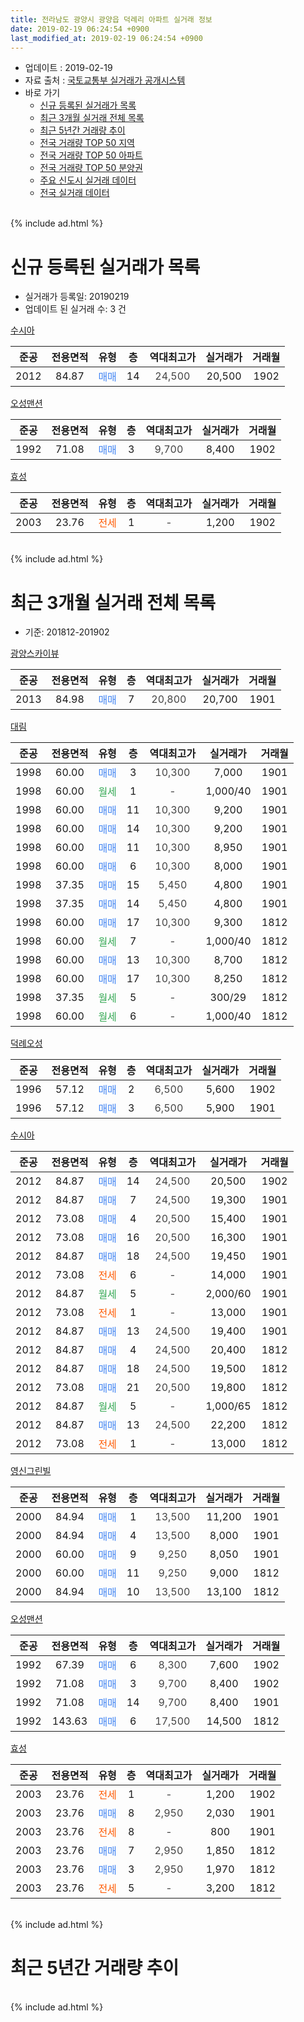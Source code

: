 ```yaml
---
title: 전라남도 광양시 광양읍 덕례리 아파트 실거래 정보
date: 2019-02-19 06:24:54 +0900
last_modified_at: 2019-02-19 06:24:54 +0900
---
```


* 업데이트 : 2019-02-19
* 자료 출처 : [국토교통부 실거래가 공개시스템](http://rt.molit.go.kr)
* 바로 가기
    * [신규 등록된 실거래가 목록](#신규-등록된-실거래가-목록)
    * [최근 3개월 실거래 전체 목록](#최근-3개월-실거래-전체-목록)
    * [최근 5년간 거래량 추이](#최근-5년간-거래량-추이)
    * [전국 거래량 TOP 50 지역](https://ayogom.github.io/apt-trade-info/최근-3개월-전국에서-가장-거래가-많이-발생한-지역)
    * [전국 거래량 TOP 50 아파트](https://ayogom.github.io/apt-trade-info/최근-3개월-전국에서-가장-거래가-많이-발생한-아파트)
    * [전국 거래량 TOP 50 분양권](https://ayogom.github.io/apt-trade-info/최근-3개월-전국에서-가장-거래가-많이-발생한-분양권)
    * [주요 신도시 실거래 데이터](https://ayogom.github.io/apt-trade-info/주요-신도시)
    * [전국 실거래 데이터](https://ayogom.github.io/apt-trade-info/전국)
<br>
{% include ad.html %}
<br>

# 신규 등록된 실거래가 목록
* 실거래가 등록일: 20190219
* 업데이트 된 실거래 수: 3 건


[수시아](https://search.naver.com/search.naver?query=%EC%A0%84%EB%9D%BC%EB%82%A8%EB%8F%84+%EA%B4%91%EC%96%91%EC%8B%9C+%EA%B4%91%EC%96%91%EC%9D%8D+%EB%8D%95%EB%A1%80%EB%A6%AC+%EC%88%98%EC%8B%9C%EC%95%84)

|준공|전용면적|유형|층|역대최고가|실거래가|거래월|
|:---:|:---:|:---:|:---:|:---:|:---:|:---:|
|2012|84.87|<span style="color:#4285f3">매매</span>|14|<span style="color:#444444">24,500</span>|20,500|1902|

[오성맨션](https://search.naver.com/search.naver?query=%EC%A0%84%EB%9D%BC%EB%82%A8%EB%8F%84+%EA%B4%91%EC%96%91%EC%8B%9C+%EA%B4%91%EC%96%91%EC%9D%8D+%EB%8D%95%EB%A1%80%EB%A6%AC+%EC%98%A4%EC%84%B1%EB%A7%A8%EC%85%98)

|준공|전용면적|유형|층|역대최고가|실거래가|거래월|
|:---:|:---:|:---:|:---:|:---:|:---:|:---:|
|1992|71.08|<span style="color:#4285f3">매매</span>|3|<span style="color:#444444">9,700</span>|8,400|1902|

[효성](https://search.naver.com/search.naver?query=%EC%A0%84%EB%9D%BC%EB%82%A8%EB%8F%84+%EA%B4%91%EC%96%91%EC%8B%9C+%EA%B4%91%EC%96%91%EC%9D%8D+%EB%8D%95%EB%A1%80%EB%A6%AC+%ED%9A%A8%EC%84%B1)

|준공|전용면적|유형|층|역대최고가|실거래가|거래월|
|:---:|:---:|:---:|:---:|:---:|:---:|:---:|
|2003|23.76|<span style="color:#ff5a00">전세</span>|1|<span style="color:#444444">-</span>|1,200|1902|


<br>
{% include ad.html %}
<br>

# 최근 3개월 실거래 전체 목록
* 기준: 201812-201902


[광양스카이뷰](https://search.naver.com/search.naver?query=%EC%A0%84%EB%9D%BC%EB%82%A8%EB%8F%84+%EA%B4%91%EC%96%91%EC%8B%9C+%EA%B4%91%EC%96%91%EC%9D%8D+%EB%8D%95%EB%A1%80%EB%A6%AC+%EA%B4%91%EC%96%91%EC%8A%A4%EC%B9%B4%EC%9D%B4%EB%B7%B0)

|준공|전용면적|유형|층|역대최고가|실거래가|거래월|
|:---:|:---:|:---:|:---:|:---:|:---:|:---:|
|2013|84.98|<span style="color:#4285f3">매매</span>|7|<span style="color:#444444">20,800</span>|20,700|1901|

[대림](https://search.naver.com/search.naver?query=%EC%A0%84%EB%9D%BC%EB%82%A8%EB%8F%84+%EA%B4%91%EC%96%91%EC%8B%9C+%EA%B4%91%EC%96%91%EC%9D%8D+%EB%8D%95%EB%A1%80%EB%A6%AC+%EB%8C%80%EB%A6%BC)

|준공|전용면적|유형|층|역대최고가|실거래가|거래월|
|:---:|:---:|:---:|:---:|:---:|:---:|:---:|
|1998|60.00|<span style="color:#4285f3">매매</span>|3|<span style="color:#444444">10,300</span>|7,000|1901|
|1998|60.00|<span style="color:#34a853">월세</span>|1|<span style="color:#444444">-</span>|1,000/40|1901|
|1998|60.00|<span style="color:#4285f3">매매</span>|11|<span style="color:#444444">10,300</span>|9,200|1901|
|1998|60.00|<span style="color:#4285f3">매매</span>|14|<span style="color:#444444">10,300</span>|9,200|1901|
|1998|60.00|<span style="color:#4285f3">매매</span>|11|<span style="color:#444444">10,300</span>|8,950|1901|
|1998|60.00|<span style="color:#4285f3">매매</span>|6|<span style="color:#444444">10,300</span>|8,000|1901|
|1998|37.35|<span style="color:#4285f3">매매</span>|15|<span style="color:#444444">5,450</span>|4,800|1901|
|1998|37.35|<span style="color:#4285f3">매매</span>|14|<span style="color:#444444">5,450</span>|4,800|1901|
|1998|60.00|<span style="color:#4285f3">매매</span>|17|<span style="color:#444444">10,300</span>|9,300|1812|
|1998|60.00|<span style="color:#34a853">월세</span>|7|<span style="color:#444444">-</span>|1,000/40|1812|
|1998|60.00|<span style="color:#4285f3">매매</span>|13|<span style="color:#444444">10,300</span>|8,700|1812|
|1998|60.00|<span style="color:#4285f3">매매</span>|17|<span style="color:#444444">10,300</span>|8,250|1812|
|1998|37.35|<span style="color:#34a853">월세</span>|5|<span style="color:#444444">-</span>|300/29|1812|
|1998|60.00|<span style="color:#34a853">월세</span>|6|<span style="color:#444444">-</span>|1,000/40|1812|

[덕례오성](https://search.naver.com/search.naver?query=%EC%A0%84%EB%9D%BC%EB%82%A8%EB%8F%84+%EA%B4%91%EC%96%91%EC%8B%9C+%EA%B4%91%EC%96%91%EC%9D%8D+%EB%8D%95%EB%A1%80%EB%A6%AC+%EB%8D%95%EB%A1%80%EC%98%A4%EC%84%B1)

|준공|전용면적|유형|층|역대최고가|실거래가|거래월|
|:---:|:---:|:---:|:---:|:---:|:---:|:---:|
|1996|57.12|<span style="color:#4285f3">매매</span>|2|<span style="color:#444444">6,500</span>|5,600|1902|
|1996|57.12|<span style="color:#4285f3">매매</span>|3|<span style="color:#444444">6,500</span>|5,900|1901|

[수시아](https://search.naver.com/search.naver?query=%EC%A0%84%EB%9D%BC%EB%82%A8%EB%8F%84+%EA%B4%91%EC%96%91%EC%8B%9C+%EA%B4%91%EC%96%91%EC%9D%8D+%EB%8D%95%EB%A1%80%EB%A6%AC+%EC%88%98%EC%8B%9C%EC%95%84)

|준공|전용면적|유형|층|역대최고가|실거래가|거래월|
|:---:|:---:|:---:|:---:|:---:|:---:|:---:|
|2012|84.87|<span style="color:#4285f3">매매</span>|14|<span style="color:#444444">24,500</span>|20,500|1902|
|2012|84.87|<span style="color:#4285f3">매매</span>|7|<span style="color:#444444">24,500</span>|19,300|1901|
|2012|73.08|<span style="color:#4285f3">매매</span>|4|<span style="color:#444444">20,500</span>|15,400|1901|
|2012|73.08|<span style="color:#4285f3">매매</span>|16|<span style="color:#444444">20,500</span>|16,300|1901|
|2012|84.87|<span style="color:#4285f3">매매</span>|18|<span style="color:#444444">24,500</span>|19,450|1901|
|2012|73.08|<span style="color:#ff5a00">전세</span>|6|<span style="color:#444444">-</span>|14,000|1901|
|2012|84.87|<span style="color:#34a853">월세</span>|5|<span style="color:#444444">-</span>|2,000/60|1901|
|2012|73.08|<span style="color:#ff5a00">전세</span>|1|<span style="color:#444444">-</span>|13,000|1901|
|2012|84.87|<span style="color:#4285f3">매매</span>|13|<span style="color:#444444">24,500</span>|19,400|1901|
|2012|84.87|<span style="color:#4285f3">매매</span>|4|<span style="color:#444444">24,500</span>|20,400|1812|
|2012|84.87|<span style="color:#4285f3">매매</span>|18|<span style="color:#444444">24,500</span>|19,500|1812|
|2012|73.08|<span style="color:#4285f3">매매</span>|21|<span style="color:#444444">20,500</span>|19,800|1812|
|2012|84.87|<span style="color:#34a853">월세</span>|5|<span style="color:#444444">-</span>|1,000/65|1812|
|2012|84.87|<span style="color:#4285f3">매매</span>|13|<span style="color:#444444">24,500</span>|22,200|1812|
|2012|73.08|<span style="color:#ff5a00">전세</span>|1|<span style="color:#444444">-</span>|13,000|1812|

[영신그린빌](https://search.naver.com/search.naver?query=%EC%A0%84%EB%9D%BC%EB%82%A8%EB%8F%84+%EA%B4%91%EC%96%91%EC%8B%9C+%EA%B4%91%EC%96%91%EC%9D%8D+%EB%8D%95%EB%A1%80%EB%A6%AC+%EC%98%81%EC%8B%A0%EA%B7%B8%EB%A6%B0%EB%B9%8C)

|준공|전용면적|유형|층|역대최고가|실거래가|거래월|
|:---:|:---:|:---:|:---:|:---:|:---:|:---:|
|2000|84.94|<span style="color:#4285f3">매매</span>|1|<span style="color:#444444">13,500</span>|11,200|1901|
|2000|84.94|<span style="color:#4285f3">매매</span>|4|<span style="color:#444444">13,500</span>|8,000|1901|
|2000|60.00|<span style="color:#4285f3">매매</span>|9|<span style="color:#444444">9,250</span>|8,050|1901|
|2000|60.00|<span style="color:#4285f3">매매</span>|11|<span style="color:#444444">9,250</span>|9,000|1812|
|2000|84.94|<span style="color:#4285f3">매매</span>|10|<span style="color:#444444">13,500</span>|13,100|1812|

[오성맨션](https://search.naver.com/search.naver?query=%EC%A0%84%EB%9D%BC%EB%82%A8%EB%8F%84+%EA%B4%91%EC%96%91%EC%8B%9C+%EA%B4%91%EC%96%91%EC%9D%8D+%EB%8D%95%EB%A1%80%EB%A6%AC+%EC%98%A4%EC%84%B1%EB%A7%A8%EC%85%98)

|준공|전용면적|유형|층|역대최고가|실거래가|거래월|
|:---:|:---:|:---:|:---:|:---:|:---:|:---:|
|1992|67.39|<span style="color:#4285f3">매매</span>|6|<span style="color:#444444">8,300</span>|7,600|1902|
|1992|71.08|<span style="color:#4285f3">매매</span>|3|<span style="color:#444444">9,700</span>|8,400|1902|
|1992|71.08|<span style="color:#4285f3">매매</span>|14|<span style="color:#444444">9,700</span>|8,400|1901|
|1992|143.63|<span style="color:#4285f3">매매</span>|6|<span style="color:#444444">17,500</span>|14,500|1812|


<script async src="//pagead2.googlesyndication.com/pagead/js/adsbygoogle.js"></script>
<!-- 기본 -->
<ins class="adsbygoogle"
     style="display:block"
     data-ad-client="ca-pub-2446590836940007"
     data-ad-slot="1659523306"
     data-ad-format="auto"
     data-full-width-responsive="true"></ins>
<script>
(adsbygoogle = window.adsbygoogle || []).push({});
</script>


[효성](https://search.naver.com/search.naver?query=%EC%A0%84%EB%9D%BC%EB%82%A8%EB%8F%84+%EA%B4%91%EC%96%91%EC%8B%9C+%EA%B4%91%EC%96%91%EC%9D%8D+%EB%8D%95%EB%A1%80%EB%A6%AC+%ED%9A%A8%EC%84%B1)

|준공|전용면적|유형|층|역대최고가|실거래가|거래월|
|:---:|:---:|:---:|:---:|:---:|:---:|:---:|
|2003|23.76|<span style="color:#ff5a00">전세</span>|1|<span style="color:#444444">-</span>|1,200|1902|
|2003|23.76|<span style="color:#4285f3">매매</span>|8|<span style="color:#444444">2,950</span>|2,030|1901|
|2003|23.76|<span style="color:#ff5a00">전세</span>|8|<span style="color:#444444">-</span>|800|1901|
|2003|23.76|<span style="color:#4285f3">매매</span>|7|<span style="color:#444444">2,950</span>|1,850|1812|
|2003|23.76|<span style="color:#4285f3">매매</span>|3|<span style="color:#444444">2,950</span>|1,970|1812|
|2003|23.76|<span style="color:#ff5a00">전세</span>|5|<span style="color:#444444">-</span>|3,200|1812|


<br>
{% include ad.html %}
<br>

# 최근 5년간 거래량 추이


<div style="width:100%;">
    <canvas id="deal_progress" height="200"></canvas>
</div>

<script>
new Chart(document.getElementById("deal_progress"), {
    type: 'line',
    data: {
        labels: ['201402','201403','201404','201405','201406','201407','201408','201409','201410','201411','201412','201501','201502','201503','201504','201505','201506','201507','201508','201509','201510','201511','201512','201601','201602','201603','201604','201605','201606','201607','201608','201609','201610','201611','201612','201701','201702','201703','201704','201705','201706','201707','201708','201709','201710','201711','201712','201801','201802','201803','201804','201805','201806','201807','201808','201809','201810','201811','201812','201901','201902'],
        datasets: [{
            label: '매매',
            pointRadius: 1,
            data: [13, 16, 25, 19, 17, 24, 18, 15, 26, 11, 8, 25, 14, 20, 19, 8, 14, 19, 19, 13, 13, 14, 10, 10, 11, 18, 19, 15, 12, 13, 16, 17, 14, 16, 21, 15, 14, 34, 25, 13, 14, 9, 15, 14, 11, 11, 21, 13, 13, 17, 10, 12, 14, 16, 13, 19, 17, 18, 12, 19, 4],
            borderColor: "rgba(255, 201, 14, 1)",
            backgroundColor: "rgba(255, 201, 14, 0.5)",
            fill: false,
            lineTension: 0
        },{
            label: '전월세',
            pointRadius: 1,
            data: [12, 13, 8, 13, 6, 17, 9, 6, 12, 10, 11, 9, 19, 11, 5, 8, 11, 11, 13, 14, 11, 4, 11, 9, 18, 13, 9, 15, 6, 9, 6, 7, 3, 11, 8, 8, 8, 4, 8, 8, 4, 6, 6, 11, 9, 3, 8, 8, 5, 11, 7, 7, 12, 2, 4, 4, 3, 7, 6, 5, 1],
            borderColor: "rgba(0, 141, 185, 1)",
            backgroundColor: "rgba(0, 141, 185, 0.5)",
            fill: false,
            lineTension: 0
        }
        ]
    },
    options: {
        responsive: true,
        title: {
            display: false
        },
        tooltips: {
            mode: 'index',
            intersect: false
        },
        hover: {
            mode: 'nearest',
            intersect: true
        },
        scales: {
            xAxes: [{
                display: true,
                scaleLabel: {
                    display: true,
                    labelString: '년/월'
                }
            }],
            yAxes: [{
                display: true,
                ticks: {
                    suggestedMin: 0,
                },
                scaleLabel: {
                    display: true,
                    labelString: '실거래 수'
                }
            }]
        }
    }
});

</script>


<br>
{% include ad.html %}
<br>

